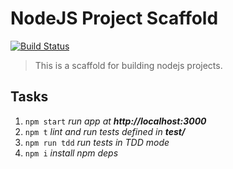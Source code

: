 # NodeJS Project Scaffold

[![Build Status](https://travis-ci.org/bbmoz/nodejs-project-scaffold.svg?branch=master)](https://travis-ci.org/bbmoz/nodejs-project-scaffold)

> This is a scaffold for building nodejs projects.

## Tasks
1. `npm start`    *run app at **http://localhost:3000***
1. `npm t`        *lint and run tests defined in **test/***
1. `npm run tdd`  *run tests in TDD mode*
1. `npm i`        *install npm deps*

